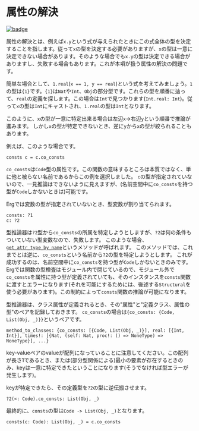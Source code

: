 # 属性の解決

[![badge](https://img.shields.io/endpoint.svg?url=https%3A%2F%2Fgezf7g7pd5.execute-api.ap-northeast-1.amazonaws.com%2Fdefault%2Fsource_up_to_date%3Fowner%3Derg-lang%26repos%3Derg%26ref%3Dmain%26path%3Ddoc/EN/compiler/attribute_resolution.md%26commit_hash%3Dc6eb78a44de48735213413b2a28569fdc10466d0)](https://gezf7g7pd5.execute-api.ap-northeast-1.amazonaws.com/default/source_up_to_date?owner=erg-lang&repos=erg&ref=main&path=doc/EN/compiler/attribute_resolution.md&commit_hash=c6eb78a44de48735213413b2a28569fdc10466d0)

属性の解決とは、例えば`x.y`という式が与えられたときにこの式全体の型を決定することを指します。従って`x`の型を決定する必要がありますが、`x`の型は一意に決定できない場合があります。そのような場合でも`x.y`の型は決定できる場合がありますし、失敗する場合もあります。これが本項が扱う属性の解決の問題です。

簡単な場合として、`1.real`(`x == 1, y == real`)という式を考えてみましょう。`1`の型は`{1}`です。`{1}`は`Nat`や`Int`、`Obj`の部分型です。これらの型を順番に辿って、`real`の定義を探します。この場合は`Int`で見つかります(`Int.real: Int`)。従って`x`の型は`Int`にキャストされ、`1.real`の型は`Int`となります。

このように、`x`の型が一意に特定出来る場合は左辺`x`->右辺`y`という順番で推論が進みます。
しかし`x`の型が特定できないとき、逆に`y`から`x`の型が絞られることもあります。

例えば、このような場合です。

```erg
consts c = c.co_consts
```

`co_consts`は`Code`型の属性です。この関数の意味するところは本質ではなく、単に他と被らない名前であるからこの例を選択しました。
`c`の型が指定されていないので、一見推論はできないように見えますが、(名前空間中に`co_consts`を持つ型が`Code`しかないときは)可能です。

Ergでは変数の型が指定されていないとき、型変数が割り当てられます。

```erg
consts: ?1
c: ?2
```

型推論器は`?2`型から`co_consts`の所属を特定しようとしますが、`?2`は何の条件もついていない型変数なので、失敗します。
このような場合、[`get_attr_type_by_name`](https://github.com/erg-lang/erg/blob/b8a87c0591e5603c1afcfc54c073ab2101ff2857/crates/erg_compiler/context/inquire.rs#L2884)というメソッドが呼ばれます。
このメソッドでは、これまでとは逆に、`co_consts`という名前から`?2`の型を特定しようとします。
これが成功するのは、名前空間中に`co_consts`を持つ型が`Code`しかないときのみです。
Ergでは関数の型検査はモジュール内で閉じているので、モジュール外で`co_consts`を属性に持つ型が定義されていても、そのインスタンスを`consts`関数に渡すとエラーになります(それを可能にするためには、後述する`Structural`を使う必要があります)。この制約によって`consts`関数の推論が可能になります。

型推論器は、クラス属性が定義されるとき、その"属性"と"定義クラス、属性の型"のペアを記録しておきます。
`co_consts`の場合は`{co_consts: {Code, List(Obj, _)}}`というペアです。

```erg
method_to_classes: {co_consts: [{Code, List(Obj, _)}], real: [{Int, Int}], times!: [{Nat, (self: Nat, proc!: () => NoneType) => NoneType}], ...}
```

key-valueペアのvalueが配列になっていることに注意してください。この配列が長さ1であるとき、または(部分型関係による)最小の要素が存在するときのみ、keyは一意に特定できたということになります(そうでなければ型エラーが発生します)。

keyが特定できたら、その定義型を`?2`の型に逆伝搬させます。

```erg
?2(<: Code).co_consts: List(Obj, _)
```

最終的に、`consts`の型は`Code -> List(Obj, _)`となります。

```erg
consts(c: Code): List(Obj, _) = c.co_consts
```
